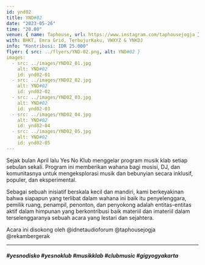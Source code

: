 ```yaml
---
id: ynd02
title: YND#02
date: "2023-05-26"
time: "20.00"
venue: { name: Taphouse, url: https://www.instagram.com/taphousejogja }
with: BHKT, Emra Grid, TerbujurKaku, VWXYZ & YNKDJ
info: "Kontribusi: IDR 25.000"
flyer: { src: ../flyers/YND-02.png, alt: YND#02 }
images:
  - src: ../images/YND02_01.jpg
    alt: YND#02
    id: ynd02-01
  - src: ../images/YND02_02.jpg
    alt: YND#02
    id: ynd02-02
  - src: ../images/YND02_03.jpg
    alt: YND#02
    id: ynd02-03
  - src: ../images/YND02_04.jpg
    alt: YND#02
    id: ynd02-04
  - src: ../images/YND02_05.jpg
    alt: YND#02
    id: ynd02-05
---
```


Sejak bulan April lalu Yes No Klub menggelar program musik klab setiap sebulan sekali. Program ini memberikan wahana bagi musisi, DJ, dan komunitasnya untuk mengeksplorasi musik dan bebunyian secara inklusif, populer, dan eksperimental.

Sebagai sebuah inisiatif berskala kecil dan mandiri, kami berkeyakinan bahwa siapapun yang terlibat dalam wahana ini baik itu penyelenggara, pemilik ruang, penampil, penonton, dan penyokong adalah entitas-entitas aktif dalam himpunan yang berkontribusi baik materiil dan imateriil dalam terselenggaranya sebuah acara yang lestari dan sejahtera.

Acara ini disokong oleh @idnetaudioforum @taphousejogja @rekambergerak

<hr/>

##### #yesnodisko #yesnoklub #musikklab #clubmusic #gigyogyakarta